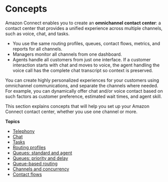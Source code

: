 # Concepts<a name="connect-concepts"></a>

Amazon Connect enables you to create an **omnichannel contact center**: a contact center that provides a unified experience across multiple channels, such as voice, chat, and tasks\.
+ You use the same routing profiles, queues, contact flows, metrics, and reports for all channels\.
+ Managers monitor all channels from one dashboard\.
+ Agents handle all customers from just one interface\. If a customer interaction starts with chat and moves to voice, the agent handling the voice call has the complete chat transcript so context is preserved\. 

You can create highly personalized experiences for your customers using omnichannel communications, and separate the channels where needed\. For example, you can dynamically offer chat and/or voice contact based on such factors as customer preference, estimated wait times, and agent skill\. 

This section explains concepts that will help you set up your Amazon Connect contact center, whether you use one channel or more\. 

**Topics**
+ [Telephony](concepts-telephony.md)
+ [Chat](chat.md)
+ [Tasks](tasks.md)
+ [Routing profiles](concepts-routing.md)
+ [Queues: standard and agent](concepts-queues-standard-and-agent.md)
+ [Queues: priority and delay](concepts-routing-profiles-priority.md)
+ [Queue\-based routing](concepts-queue-based-routing.md)
+ [Channels and concurrency](channels-and-concurrency.md)
+ [Contact flows](concepts-contact-flows.md)